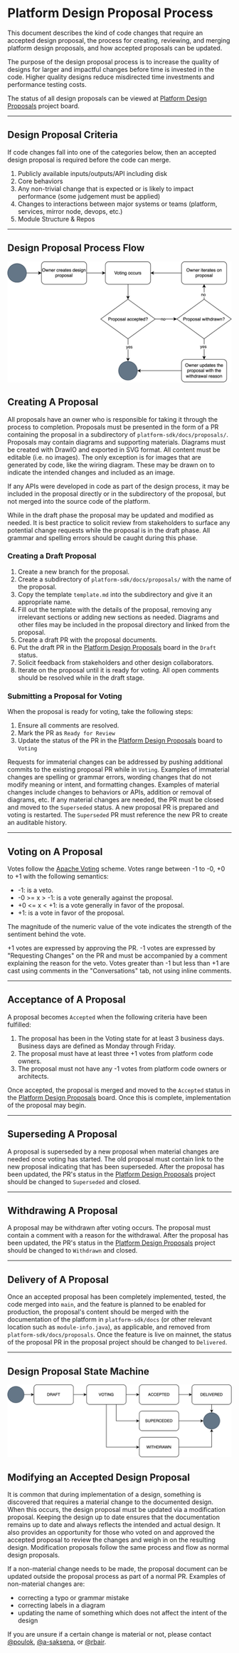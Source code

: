# Platform Design Proposal Process

This document describes the kind of code changes that require an accepted design proposal, the process for creating,
reviewing, and merging platform design proposals, and how accepted proposals can be updated.

The purpose of the design proposal process is to increase the quality of designs for larger and impactful changes
before time is invested in the code. Higher quality designs reduce misdirected time investments and performance testing
costs.

The status of all design proposals can be viewed
at [Platform Design Proposals](https://github.com/orgs/hashgraph/projects/73/views/1) project board.

---

## Design Proposal Criteria

If code changes fall into one of the categories below, then an accepted design proposal is required before the code can
merge.

1. Publicly available inputs/outputs/API including disk
2. Core behaviors
3. Any non-trivial change that is expected or is likely to impact performance (some judgement must be applied)
4. Changes to interactions between major systems or teams (platform, services, mirror node, devops, etc.)
5. Module Structure & Repos

---

## Design Proposal Process Flow

![](designProposalFlow.drawio.svg)

## Creating A Proposal

All proposals have an owner who is responsible for taking it through the process to completion. Proposals must be
presented in the form of a PR containing the proposal in a subdirectory of `platform-sdk/docs/proposals/`. Proposals may
contain diagrams and supporting materials. Diagrams must be created with DrawIO and exported in SVG format. All content
must be editable (i.e. no images). The only exception is for images that are generated by code, like the wiring diagram.
These may be drawn on to indicate the intended changes and included as an image.

If any APIs were developed in code as part of the design process, it may be included in the proposal directly or in the
subdirectory of the proposal, but not merged into the source code of the platform.

While in the draft phase the proposal may be updated and modified as needed. It is best practice to solicit review from
stakeholders to surface any potential change requests while the proposal is in the draft phase. All grammar and spelling
errors should be caught during this phase.

### Creating a Draft Proposal

1. Create a new branch for the proposal.
2. Create a subdirectory of `platform-sdk/docs/proposals/` with the name of the proposal.
3. Copy the template `template.md` into the subdirectory and give it an appropriate name.
4. Fill out the template with the details of the proposal, removing any irrelevant sections or adding new sections as
   needed. Diagrams and other files may be included in the proposal directory and linked from the proposal.
5. Create a draft PR with the proposal documents.
6. Put the draft PR in the [Platform Design Proposals](https://github.com/orgs/hashgraph/projects/73/views/1) board in
   the `Draft` status.
7. Solicit feedback from stakeholders and other design collaborators.
8. Iterate on the proposal until it is ready for voting. All open comments should be resolved while in the draft stage.

### Submitting a Proposal for Voting

When the proposal is ready for voting, take the following steps:

1. Ensure all comments are resolved.
2. Mark the PR as `Ready for Review`
3. Update the status of the PR in
   the [Platform Design Proposals](https://github.com/orgs/hashgraph/projects/73/views/1) board to `Voting`

Requests for immaterial changes can be addressed by pushing additional commits to the existing proposal
PR while in `Voting`. Examples of immaterial changes are spelling or grammar errors, wording changes that do not modify
meaning or intent, and formatting changes. Examples of material changes include changes to behaviors or APIs, addition
or removal of diagrams, etc. If any material changes are needed, the PR must be closed and moved to the `Superseded`
status. A new proposal PR is prepared and voting is restarted. The `Superseded` PR must reference the new PR to
create an auditable history.

---

## Voting on A Proposal

Votes follow the [Apache Voting](https://www.apache.org/foundation/voting.html#expressing-votes-1-0-1-and-fractions)
scheme. Votes range between -1 to -0, +0 to +1 with the following semantics:

* -1: is a veto.
* -0 >= x > -1: is a vote generally against the proposal.
* +0 <= x < +1: is a vote generally in favor of the proposal.
* +1: is a vote in favor of the proposal.

The magnitude of the numeric value of the vote indicates the strength of the sentiment behind the vote.

+1 votes are expressed by approving the PR. -1 votes are expressed by "Requesting Changes" on the PR and
must be accompanied by a comment explaining the reason for the veto. Votes greater than -1 but less than +1 are cast
using comments in the "Conversations" tab, not using inline comments.

---

## Acceptance of A Proposal

A proposal becomes `Accepted` when the following criteria have been fulfilled:

1. The proposal has been in the Voting state for at least 3 business days. Business days are defined as Monday through
   Friday.
2. The proposal must have at least three +1 votes from platform code owners.
3. The proposal must not have any -1 votes from platform code owners or architects.

Once accepted, the proposal is merged and moved to the `Accepted` status in
the [Platform Design Proposals](https://github.com/orgs/hashgraph/projects/73/views/1) board. Once this is complete,
implementation of the proposal may begin.

---

## Superseding A Proposal

A proposal is superseded by a new proposal when material changes are needed once voting has started. The old proposal
must contain link to the new proposal indicating that has been superseded. After the proposal has been updated, the PR's
status in the [Platform Design Proposals](https://github.com/orgs/hashgraph/projects/73/views/1) project should be
changed to `Superseded` and closed.

---

## Withdrawing A Proposal

A proposal may be withdrawn after voting occurs. The proposal must contain a comment with a reason for the withdrawal.
After the proposal has been updated, the PR's status in
the [Platform Design Proposals](https://github.com/orgs/hashgraph/projects/73/views/1) project should be changed
to `Withdrawn` and closed.

---

## Delivery of A Proposal

Once an accepted proposal has been completely implemented, tested, the code merged into `main`, and the feature is
planned to be enabled for production, the proposal's content should be merged with the documentation of the platform
in `platform-sdk/docs` (or other relevant location such as `module-info.java`), as applicable, and removed
from `platform-sdk/docs/proposals`. Once the feature is live on mainnet, the status of the proposal PR in the proposal
project should be changed to `Delivered`.

---

## Design Proposal State Machine

![](designProposalStateMachine.drawio.svg)

## Modifying an Accepted Design Proposal

It is common that during implementation of a design, something is discovered that requires a material change to the
documented design. When this occurs, the design proposal must be updated via a modification proposal. Keeping the design
up to date ensures that the documentation remains up to date and always reflects the intended and actual design. It also
provides an opportunity for those who voted on and approved the accepted proposal to review the changes and weigh in on
the resulting design. Modification proposals follow the same process and flow as normal design proposals.

If a non-material change needs to be made, the proposal document can be updated outside the proposal process as part of
a normal PR. Examples of non-material changes are:

- correcting a typo or grammar mistake
- correcting labels in a diagram
- updating the name of something which does not affect the intent of the design

If you are unsure if a certain change is material or not, please
contact [@poulok](https://github.com/poulok), [@a-saksena](https://github.com/a-saksena),
or [@rbair](https://github.com/rbair).
